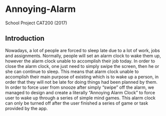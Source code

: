 # Annoying-Alarm
School Project CAT200 (2017)

## Introduction
Nowadays, a lot of people are forced to sleep late due to a lot of work, jobs and assignments. Normally, people will set an alarm clock to wake them up, however the alarm clock unable to accomplish their job today. In order to close the alarm clock, one just need to simply swipe the screen, then he or she can continue to sleep. This means that alarm clock unable to accomplish their main purpose of existing which is to wake up a person, in order that they will not be late for doing things had been planned by them. In order to  force user from snooze after simply “swipe” off the alarm, we managed to design and create a literally “Annoying Alarm Clock” to force user to wake up through a series of simple mind games.  This alarm clock can only be turned off after the user finished a series of  game or task provided by the app. 
